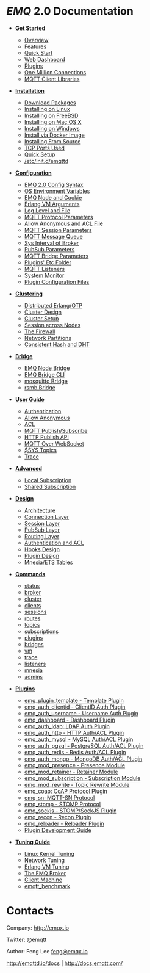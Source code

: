 *EMQ* 2.0 Documentation
=======================

* **[Get Started](http://docs.emqtt.com/en/latest/getstarted.html)**
  * [Overview](http://docs.emqtt.com/en/latest/getstarted.html#overview)
  * [Features](http://docs.emqtt.com/en/latest/getstarted.html#features)
  * [Quick Start](http://docs.emqtt.com/en/latest/getstarted.html#quick-start)
  * [Web Dashboard](http://docs.emqtt.com/en/latest/getstarted.html#web-dashboard)
  * [Plugins](http://docs.emqtt.com/en/latest/getstarted.html#plugins)
  * [One Million Connections](http://docs.emqtt.com/en/latest/getstarted.html#one-million-connections)
  * [MQTT Client Libraries](http://docs.emqtt.com/en/latest/getstarted.html#mqtt-client-libraries)

* **[Installation](http://docs.emqtt.com/en/latest/install.html)**
  * [Download Packages](http://docs.emqtt.com/en/latest/install.html#download-packages)
  * [Installing on Linux](http://docs.emqtt.com/en/latest/install.html#installing-on-linux)
  * [Installing on FreeBSD](http://docs.emqtt.com/en/latest/install.html#installing-on-freebsd)
  * [Installing on Mac OS X](http://docs.emqtt.com/en/latest/install.html#installing-on-mac-os-x)
  * [Installing on Windows](http://docs.emqtt.com/en/latest/install.html#installing-on-windows)
  * [Install via Docker Image](http://docs.emqtt.com/en/latest/install.html#install-via-docker-image)
  * [Installing From Source](http://docs.emqtt.com/en/latest/install.html#installing-from-source)
  * [TCP Ports Used](http://docs.emqtt.com/en/latest/install.html#tcp-ports-used)
  * [Quick Setup](http://docs.emqtt.com/en/latest/install.html#quick-setup)
  * [/etc/init.d/emqttd](http://docs.emqtt.com/en/latest/install.html#etc-init-d-emqttd)

* **[Configuration](http://docs.emqtt.com/en/latest/config.html)**
  * [EMQ 2.0 Config Syntax](http://docs.emqtt.com/en/latest/config.html#emq-2-0-config-syntax)
  * [OS Environment Variables](http://docs.emqtt.com/en/latest/config.html#os-environment-variables)
  * [EMQ Node and Cookie](http://docs.emqtt.com/en/latest/config.html#emq-node-and-cookie)
  * [Erlang VM Arguments](http://docs.emqtt.com/en/latest/config.html#erlang-vm-arguments)
  * [Log Level and File](http://docs.emqtt.com/en/latest/config.html#log-level-and-file)
  * [MQTT Protocol Parameters](http://docs.emqtt.com/en/latest/config.html#mqtt-protocol-parameters)
  * [Allow Anonymous and ACL File](http://docs.emqtt.com/en/latest/config.html#allow-anonymous-and-acl-file)
  * [MQTT Session Parameters](http://docs.emqtt.com/en/latest/config.html#mqtt-session-parameters)
  * [MQTT Message Queue](http://docs.emqtt.com/en/latest/config.html#mqtt-message-queue)
  * [Sys Interval of Broker](http://docs.emqtt.com/en/latest/config.html#sys-interval-of-broker)
  * [PubSub Parameters](http://docs.emqtt.com/en/latest/config.html#pubsub-parameters)
  * [MQTT Bridge Parameters](http://docs.emqtt.com/en/latest/config.html#mqtt-bridge-parameters)
  * [Plugins' Etc Folder](http://docs.emqtt.com/en/latest/config.html#plugins-etc-folder)
  * [MQTT Listeners](http://docs.emqtt.com/en/latest/config.html#mqtt-listeners)
  * [System Monitor](http://docs.emqtt.com/en/latest/config.html#system-monitor)
  * [Plugin Configuration Files](http://docs.emqtt.com/en/latest/config.html#plugin-configuration-files)

* **[Clustering](http://docs.emqtt.com/en/latest/cluster.html)**
  * [Distributed Erlang/OTP](http://docs.emqtt.com/en/latest/cluster.html#distributed-erlang-otp)
  * [Cluster Design](http://docs.emqtt.com/en/latest/cluster.html#cluster-design)
  * [Cluster Setup](http://docs.emqtt.com/en/latest/cluster.html#cluster-setup)
  * [Session across Nodes](http://docs.emqtt.com/en/latest/cluster.html#session-across-nodes)
  * [The Firewall](http://docs.emqtt.com/en/latest/cluster.html#the-firewall)
  * [Network Partitions](http://docs.emqtt.com/en/latest/cluster.html#network-partitions)
  * [Consistent Hash and DHT](http://docs.emqtt.com/en/latest/cluster.html#consistent-hash-and-dht)

* **[Bridge](http://docs.emqtt.com/en/latest/bridge.html)**
  * [EMQ Node Bridge](http://docs.emqtt.com/en/latest/bridge.html#emq-node-bridge)
  * [EMQ Bridge CLI](http://docs.emqtt.com/en/latest/bridge.html#emq-bridge-cli)
  * [mosquitto Bridge](http://docs.emqtt.com/en/latest/bridge.html#mosquitto-bridge)
  * [rsmb Bridge](http://docs.emqtt.com/en/latest/bridge.html#rsmb-bridge)

* **[User Guide](http://docs.emqtt.com/en/latest/guide.html)**
  * [Authentication](http://docs.emqtt.com/en/latest/guide.html#authentication)
  * [Allow Anonymous](http://docs.emqtt.com/en/latest/guide.html#allow-anonymous)
  * [ACL](http://docs.emqtt.com/en/latest/guide.html#acl)
  * [MQTT Publish/Subscribe](http://docs.emqtt.com/en/latest/guide.html#mqtt-publish-subscribe)
  * [HTTP Publish API](http://docs.emqtt.com/en/latest/guide.html#http-publish-api)
  * [MQTT Over WebSocket](http://docs.emqtt.com/en/latest/guide.html#mqtt-over-websocket)
  * [$SYS Topics](http://docs.emqtt.com/en/latest/guide.html#sys-topics)
  * [Trace](http://docs.emqtt.com/en/latest/guide.html#trace)

* **[Advanced](http://docs.emqtt.com/en/latest/advanced.html)**
  * [Local Subscription](http://docs.emqtt.com/en/latest/advanced.html#local-subscription)
  * [Shared Subscription](http://docs.emqtt.com/en/latest/advanced.html#shared-subscription)

* **[Design](http://docs.emqtt.com/en/latest/design.html)**
  * [Architecture](http://docs.emqtt.com/en/latest/design.html#architecture)
  * [Connection Layer](http://docs.emqtt.com/en/latest/design.html#connection-layer)
  * [Session Layer](http://docs.emqtt.com/en/latest/design.html#session-layer)
  * [PubSub Layer](http://docs.emqtt.com/en/latest/design.html#pubsub-layer)
  * [Routing Layer](http://docs.emqtt.com/en/latest/design.html#routing-layer)
  * [Authentication and ACL](http://docs.emqtt.com/en/latest/design.html#authentication-and-acl)
  * [Hooks Design](http://docs.emqtt.com/en/latest/design.html#hooks-design)
  * [Plugin Design](http://docs.emqtt.com/en/latest/design.html#plugin-design)
  * [Mnesia/ETS Tables](http://docs.emqtt.com/en/latest/design.html#mnesia-ets-tables)

* **[Commands](http://docs.emqtt.com/en/latest/commands.html)**
  * [status](http://docs.emqtt.com/en/latest/commands.html#status)
  * [broker](http://docs.emqtt.com/en/latest/commands.html#broker)
  * [cluster](http://docs.emqtt.com/en/latest/commands.html#cluster)
  * [clients](http://docs.emqtt.com/en/latest/commands.html#clients)
  * [sessions](http://docs.emqtt.com/en/latest/commands.html#sessions)
  * [routes](http://docs.emqtt.com/en/latest/commands.html#routes)
  * [topics](http://docs.emqtt.com/en/latest/commands.html#topics)
  * [subscriptions](http://docs.emqtt.com/en/latest/commands.html#subscriptions)
  * [plugins](http://docs.emqtt.com/en/latest/commands.html#plugins)
  * [bridges](http://docs.emqtt.com/en/latest/commands.html#bridges)
  * [vm](http://docs.emqtt.com/en/latest/commands.html#vm)
  * [trace](http://docs.emqtt.com/en/latest/commands.html#trace)
  * [listeners](http://docs.emqtt.com/en/latest/commands.html#listeners)
  * [mnesia](http://docs.emqtt.com/en/latest/commands.html#mnesia)
  * [admins](http://docs.emqtt.com/en/latest/commands.html#admins)

* **[Plugins](http://docs.emqtt.com/en/latest/plugins.html)**
  * [emq_plugin_template - Template Plugin](http://docs.emqtt.com/en/latest/plugins.html#emq-plugin-template-template-plugin)
  * [emq_auth_clientid - ClientID Auth Plugin](http://docs.emqtt.com/en/latest/plugins.html#emq-auth-clientid-clientid-auth-plugin)
  * [emq_auth_username - Username Auth Plugin](http://docs.emqtt.com/en/latest/plugins.html#emq-auth-username-username-auth-plugin)
  * [emq_dashboard - Dashboard Plugin](http://docs.emqtt.com/en/latest/plugins.html#emq-dashboard-dashboard-plugin)
  * [emq_auth_ldap: LDAP Auth Plugin](http://docs.emqtt.com/en/latest/plugins.html#emq-auth-ldap-ldap-auth-plugin)
  * [emq_auth_http - HTTP Auth/ACL Plugin](http://docs.emqtt.com/en/latest/plugins.html#emq-auth-http-http-auth-acl-plugin)
  * [emq_auth_mysql - MySQL Auth/ACL Plugin](http://docs.emqtt.com/en/latest/plugins.html#emq-auth-mysql-mysql-auth-acl-plugin)
  * [emq_auth_pgsql - PostgreSQL Auth/ACL Plugin](http://docs.emqtt.com/en/latest/plugins.html#emq-auth-pgsql-postgresql-auth-acl-plugin)
  * [emq_auth_redis - Redis Auth/ACL Plugin](http://docs.emqtt.com/en/latest/plugins.html#emq-auth-redis-redis-auth-acl-plugin)
  * [emq_auth_mongo - MongoDB Auth/ACL Plugin](http://docs.emqtt.com/en/latest/plugins.html#emq-auth-mongo-mongodb-auth-acl-plugin)
  * [emq_mod_presence - Presence Module](http://docs.emqtt.com/en/latest/plugins.html#emq-mod-presence-presence-module)
  * [emq_mod_retainer - Retainer Module](http://docs.emqtt.com/en/latest/plugins.html#emq-mod-retainer-retainer-module)
  * [emq_mod_subscription - Subscription Module](http://docs.emqtt.com/en/latest/plugins.html#emq-mod-subscription-subscription-module)
  * [emq_mod_rewrite - Topic Rewrite Module](http://docs.emqtt.com/en/latest/plugins.html#emq-mod-rewrite-topic-rewrite-module)
  * [emq_coap: CoAP Protocol Plugin](http://docs.emqtt.com/en/latest/plugins.html#emq-coap-coap-protocol-plugin)
  * [emq_sn: MQTT-SN Protocol](http://docs.emqtt.com/en/latest/plugins.html#emq-sn-mqtt-sn-protocol)
  * [emq_stomp - STOMP Protocol](http://docs.emqtt.com/en/latest/plugins.html#emq-stomp-stomp-protocol)
  * [emq_sockjs - STOMP/SockJS Plugin](http://docs.emqtt.com/en/latest/plugins.html#emq-sockjs-stomp-sockjs-plugin)
  * [emq_recon - Recon Plugin](http://docs.emqtt.com/en/latest/plugins.html#emq-recon-recon-plugin)
  * [emq_reloader - Reloader Plugin](http://docs.emqtt.com/en/latest/plugins.html#emq-reloader-reloader-plugin)
  * [Plugin Development Guide](http://docs.emqtt.com/en/latest/plugins.html#plugin-development-guide)

* **[Tuning Guide](http://docs.emqtt.com/en/latest/tune.html)**
  * [Linux Kernel Tuning](http://docs.emqtt.com/en/latest/tune.html#linux-kernel-tuning)
  * [Network Tuning](http://docs.emqtt.com/en/latest/tune.html#network-tuning)
  * [Erlang VM Tuning](http://docs.emqtt.com/en/latest/tune.html#erlang-vm-tuning)
  * [The EMQ Broker](http://docs.emqtt.com/en/latest/tune.html#the-emq-broker)
  * [Client Machine](http://docs.emqtt.com/en/latest/tune.html#client-machine)
  * [emqtt_benchmark](http://docs.emqtt.com/en/latest/tune.html#emqtt-benchmark)

Contacts
========

Company: http://emqx.io

Twitter: @emqtt

Author: Feng Lee <feng@emqx.io>

http://emqttd.io/docs | http://docs.emqtt.com/

